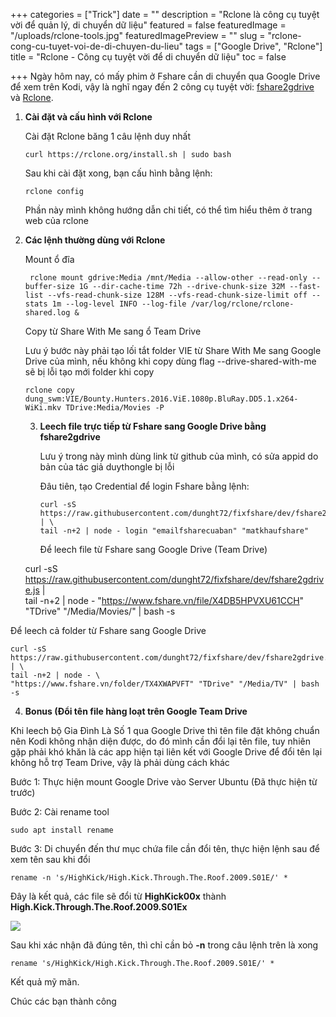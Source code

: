 +++
categories = ["Trick"]
date = ""
description = "Rclone là công cụ tuyệt vời để quản lý, di chuyển dữ liệu"
featured = false
featuredImage = "/uploads/rclone-tools.jpg"
featuredImagePreview = ""
slug = "rclone-cong-cu-tuyet-voi-de-di-chuyen-du-lieu"
tags = ["Google Drive", "Rclone"]
title = "Rclone - Công cụ tuyệt vời để di chuyển dữ liệu"
toc = false

+++
Ngày hôm nay, có mấy phim ở Fshare cần di chuyển qua Google Drive để xem trên Kodi, vậy là nghĩ ngay đến 2 công cụ tuyệt vời: [fshare2gdrive](https://www.google.com/url?sa=t&rct=j&q=&esrc=s&source=web&cd=&cad=rja&uact=8&ved=2ahUKEwiWpazjqY74AhXEEIgKHQGuDqwQFnoECAQQAQ&url=https%3A%2F%2Fgithub.com%2Fduythongle%2Ffshare2gdrive&usg=AOvVaw2eyeEAzFjJO38qrhijBJgl) và [Rclone](https://rclone.org/).

1. **Cài đặt và cấu hình với Rclone**

   Cài đặt Rclone băng 1 câu lệnh duy nhất

       curl https://rclone.org/install.sh | sudo bash

   Sau khi cài đặt xong, bạn cấu hình bằng lệnh: 

       rclone config

   Phần này mình không hướng dẫn chi tiết, có thể tìm hiểu thêm ở trang web của rclone
2. **Các lệnh thường dùng với Rclone**

   Mount ổ đĩa

       	rclone mount gdrive:Media /mnt/Media --allow-other --read-only --buffer-size 1G --dir-cache-time 72h --drive-chunk-size 32M --fast-list --vfs-read-chunk-size 128M --vfs-read-chunk-size-limit off --stats 1m --log-level INFO --log-file /var/log/rclone/rclone-shared.log &

   Copy từ Share With Me sang ổ Team Drive

   Lưu ý bước này phải tạo lối tắt folder VIE từ Share With Me sang Google Drive của mình, nếu không khi copy dùng flag --drive-shared-with-me sẽ bị lỗi tạo mới folder khi copy

       rclone copy dung_swm:VIE/Bounty.Hunters.2016.ViE.1080p.BluRay.DD5.1.x264-WiKi.mkv TDrive:Media/Movies -P
   3. **Leech file trực tiếp từ Fshare sang Google Drive bằng fshare2gdrive**

      Lưu ý trong này mình dùng link từ github của mình, có sửa appid do bản của tác giả duythongle bị lỗi

      Đâu tiên, tạo Credential để login Fshare bằng lệnh:

          curl -sS https://raw.githubusercontent.com/dunght72/fixfshare/dev/fshare2gdrive.js | \
          tail -n+2 | node - login "emailfsharecuaban" "matkhaufshare"

      Để leech file từ Fshare sang Google Drive (Team Drive)

    curl -sS https://raw.githubusercontent.com/dunght72/fixfshare/dev/fshare2gdrive.js | \
    tail -n+2 | node - "https://www.fshare.vn/file/X4DB5HPVXU61CCH" "TDrive" "/Media/Movies/" | bash -s

Để leech cả folder từ Fshare sang Google Drive

    curl -sS https://raw.githubusercontent.com/dunght72/fixfshare/dev/fshare2gdrive.js | \
    tail -n+2 | node - \
    "https://www.fshare.vn/folder/TX4XWAPVFT" "TDrive" "/Media/TV" | bash -s

4. **Bonus (Đổi tên file hàng loạt trên Google Team Drive**

Khi leech bộ Gia Đình Là Số 1 qua Google Drive thì tên file đặt không chuẩn nên Kodi không nhận diện được, do đó mình cần đổi lại tên file, tuy nhiên gặp phải khó khăn là các app hiện tại liên kết với Google Drive để đổi tên lại không hỗ trợ Team Drive, vậy là phải dùng cách khác

Bước 1: Thực hiện mount Google Drive vào Server Ubuntu (Đã thực hiện từ trước)

Bước 2: Cài rename tool

    sudo apt install rename

Bước 3: Di chuyển đến thư mục chứa file cần đổi tên, thực hiện lệnh sau để xem tên sau khi đổi

    rename -n 's/HighKick/High.Kick.Through.The.Roof.2009.S01E/' *

Đây là kết quả, các file sẽ đổi từ **HighKick00x** thành **High.Kick.Through.The.Roof.2009.S01Ex**

![](/uploads/bulk-rename-google-team-drive.jpg)

Sau khi xác nhận đã đúng tên, thì chỉ cần bỏ **-n** trong câu lệnh trên là xong

    rename 's/HighKick/High.Kick.Through.The.Roof.2009.S01E/' *

Kết quả mỹ mãn.

Chúc các bạn thành công